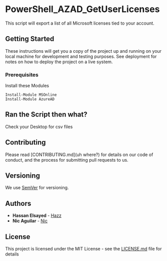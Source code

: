 # PowerShell_AZAD_GetUserLicenses

This script will export a list of all Microsoft licenses tied to your account.

## Getting Started

These instructions will get you a copy of the project up and running on your local machine for development and testing purposes. See deployment for notes on how to deploy the project on a live system.

### Prerequisites

Install these Modules

```
Install-Module MSOnline
Install-Module AzureAD
```

## Ran the Script then what?

Check your Desktop for csv files

## Contributing

Please read [CONTRIBUTING.md](uh where?) for details on our code of conduct, and the process for submitting pull requests to us.

## Versioning

We use [SemVer](http://semver.org/) for versioning.

## Authors

* **Hassan Elsayed** - [Hazz](https://github.com/hassan-elsayed/)
* **Nic Aguilar** - [Nic](https://github.com/nicaguilar)

## License

This project is licensed under the MIT License - see the [LICENSE.md](LICENSE.md) file for details
